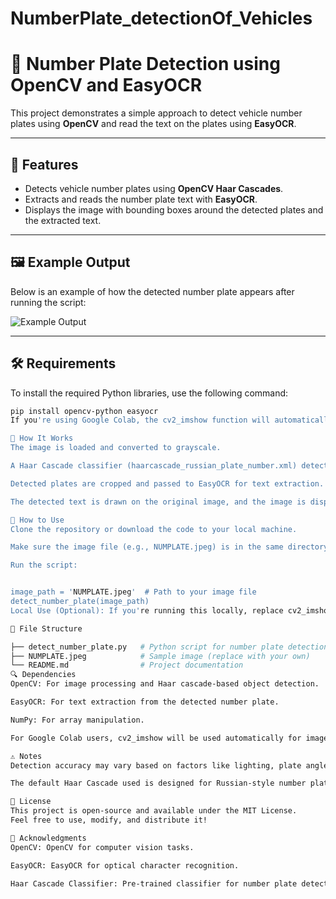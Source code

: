 # NumberPlate_detectionOf_Vehicles
# 🚗 Number Plate Detection using OpenCV and EasyOCR

This project demonstrates a simple approach to detect vehicle number plates using **OpenCV** and read the text on the plates using **EasyOCR**.

---

## 📌 Features

- Detects vehicle number plates using **OpenCV Haar Cascades**.
- Extracts and reads the number plate text with **EasyOCR**.
- Displays the image with bounding boxes around the detected plates and the extracted text.

---

## 🖼️ Example Output

Below is an example of how the detected number plate appears after running the script:

![Example Output](example_output_image.png)  <!-- You can add a sample image here -->

---

## 🛠️ Requirements

To install the required Python libraries, use the following command:

```bash
pip install opencv-python easyocr
If you're using Google Colab, the cv2_imshow function will automatically work for image display.

🧠 How It Works
The image is loaded and converted to grayscale.

A Haar Cascade classifier (haarcascade_russian_plate_number.xml) detects the vehicle number plates in the image.

Detected plates are cropped and passed to EasyOCR for text extraction.

The detected text is drawn on the original image, and the image is displayed with the bounding box around the plate.

🚀 How to Use
Clone the repository or download the code to your local machine.

Make sure the image file (e.g., NUMPLATE.jpeg) is in the same directory as the script, or update the path in the code.

Run the script:


image_path = 'NUMPLATE.jpeg'  # Path to your image file
detect_number_plate(image_path)
Local Use (Optional): If you're running this locally, replace cv2_imshow with cv2.imshow and ensure you have GUI support enabled for OpenCV to display the images.

📂 File Structure

├── detect_number_plate.py   # Python script for number plate detection
├── NUMPLATE.jpeg            # Sample image (replace with your own)
└── README.md                # Project documentation
🔍 Dependencies
OpenCV: For image processing and Haar cascade-based object detection.

EasyOCR: For text extraction from the detected number plate.

NumPy: For array manipulation.

For Google Colab users, cv2_imshow will be used automatically for image display. For local use, replace cv2_imshow with cv2.imshow.

⚠️ Notes
Detection accuracy may vary based on factors like lighting, plate angle, and image clarity.

The default Haar Cascade used is designed for Russian-style number plates. For better detection of plates from other regions, you may need to fine-tune or use a different cascade classifier.

📄 License
This project is open-source and available under the MIT License.
Feel free to use, modify, and distribute it!

🙌 Acknowledgments
OpenCV: OpenCV for computer vision tasks.

EasyOCR: EasyOCR for optical character recognition.

Haar Cascade Classifier: Pre-trained classifier for number plate detection.
